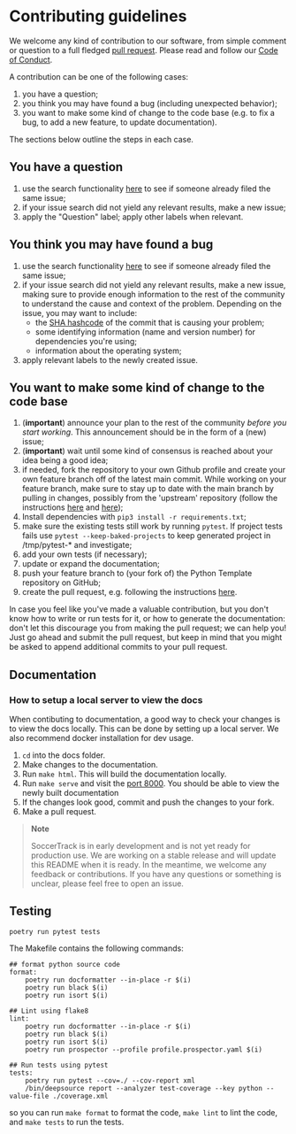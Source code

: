 # Contributing guidelines

We welcome any kind of contribution to our software, from simple comment or question to a full fledged [pull request](https://help.github.com/articles/about-pull-requests/). Please read and follow our [Code of Conduct](CODE_OF_CONDUCT.md).

A contribution can be one of the following cases:

1. you have a question;
1. you think you may have found a bug (including unexpected behavior);
1. you want to make some kind of change to the code base (e.g. to fix a bug, to add a new feature, to update documentation).

The sections below outline the steps in each case.

## You have a question

1. use the search functionality [here](https://github.com/AtomScott/SoccerTrack/issues) to see if someone already filed the same issue;
1. if your issue search did not yield any relevant results, make a new issue;
1. apply the "Question" label; apply other labels when relevant.

## You think you may have found a bug

1. use the search functionality [here](https://github.com/AtomScott/SoccerTrack/issues) to see if someone already filed the same issue;
1. if your issue search did not yield any relevant results, make a new issue, making sure to provide enough information to the rest of the community to understand the cause and context of the problem. Depending on the issue, you may want to include:
    - the [SHA hashcode](https://help.github.com/articles/autolinked-references-and-urls/#commit-shas) of the commit that is causing your problem;
    - some identifying information (name and version number) for dependencies you're using;
    - information about the operating system;
1. apply relevant labels to the newly created issue.

## You want to make some kind of change to the code base

1. (**important**) announce your plan to the rest of the community _before you start working_. This announcement should be in the form of a (new) issue;
1. (**important**) wait until some kind of consensus is reached about your idea being a good idea;
1. if needed, fork the repository to your own Github profile and create your own feature branch off of the latest main commit. While working on your feature branch, make sure to stay up to date with the main branch by pulling in changes, possibly from the 'upstream' repository (follow the instructions [here](https://help.github.com/articles/configuring-a-remote-for-a-fork/) and [here](https://help.github.com/articles/syncing-a-fork/));
1. Install dependencies with `pip3 install -r requirements.txt`;
1. make sure the existing tests still work by running ``pytest``. If project tests fails use ``pytest --keep-baked-projects`` to keep generated project in /tmp/pytest-* and investigate;
1. add your own tests (if necessary);
1. update or expand the documentation;
1. push your feature branch to (your fork of) the Python Template repository on GitHub;
1. create the pull request, e.g. following the instructions [here](https://help.github.com/articles/creating-a-pull-request/).

In case you feel like you've made a valuable contribution, but you don't know how to write or run tests for it, or how to generate the documentation: don't let this discourage you from making the pull request; we can help you! Just go ahead and submit the pull request, but keep in mind that you might be asked to append additional commits to your pull request.

## Documentation

### How to setup a local server to view the docs

When contibuting to documentation, a good way to check your changes is to view the docs locally. This can be done by setting up a local server. We also recommend docker installation for dev usage.

1. `cd` into the docs folder.
2. Make changes to the documentation.
3. Run `make html`. This will build the documentation locally.
4. Run `make serve` and visit the [port 8000](http://[::]:8000/). You should be able to view the newly built documentation
5. If the changes look good, commit and push the changes to your fork.
6. Make a pull request.

> **Note**
> 
> SoccerTrack is in early development and is not yet ready for production use. We are working on a stable release and will update this README when it is ready. In the meantime, we welcome any feedback or contributions. If you have any questions or something is unclear, please feel free to open an issue.

## Testing

`poetry run pytest tests`

The Makefile contains the following commands:
```
## format python source code
format:
	poetry run docformatter --in-place -r $(i)
	poetry run black $(i)
	poetry run isort $(i)

## Lint using flake8
lint:
	poetry run docformatter --in-place -r $(i)
	poetry run black $(i)
	poetry run isort $(i)
	poetry run prospector --profile profile.prospector.yaml $(i)

## Run tests using pytest
tests:
	poetry run pytest --cov=./ --cov-report xml 
	/bin/deepsource report --analyzer test-coverage --key python --value-file ./coverage.xml  
```

so you can run `make format` to format the code, `make lint` to lint the code, and `make tests` to run the tests.
